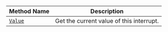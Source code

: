 <!-- prettier-ignore -->
| Method Name | Description |
| ----------- | ----------- |
| [`Value`](/components/board/#value) | Get the current value of this interrupt. |
